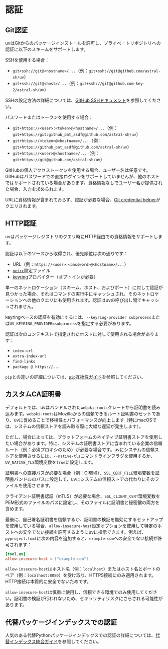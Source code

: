 # 認証

## Git認証

uvはGitからのパッケージインストールを許可し、プライベートリポジトリへの認証に以下のスキームをサポートします。

SSHを使用する場合：

- `git+ssh://git@<hostname>/...`（例：`git+ssh://git@github.com/astral-sh/uv`）
- `git+ssh://git@<host>/...`（例：`git+ssh://git@github.com-key-2/astral-sh/uv`）

SSHの設定方法の詳細については、[GitHub SSHドキュメント](https://docs.github.com/en/authentication/connecting-to-github-with-ssh/about-ssh)を参照してください。

パスワードまたはトークンを使用する場合：

- `git+https://<user>:<token>@<hostname>/...`（例：`git+https://git:github_pat_asdf@github.com/astral-sh/uv`）
- `git+https://<token>@<hostname>/...`（例：`git+https://github_pat_asdf@github.com/astral-sh/uv`）
- `git+https://<user>@<hostname>/...`（例：`git+https://git@github.com/astral-sh/uv`）

GitHubの個人アクセストークンを使用する場合、ユーザー名は任意です。GitHubはパスワードでの直接ログインをサポートしていませんが、他のホストではサポートされている場合があります。資格情報なしでユーザー名が提供された場合、入力を求められます。

URLに資格情報が含まれておらず、認証が必要な場合、[Git credential helper](https://git-scm.com/doc/credential-helpers)がクエリされます。

## HTTP認証

uvはパッケージレジストリのクエリ時にHTTP経由での資格情報をサポートします。

認証は以下のソースから取得され、優先順位は次の通りです：

- URL（例：`https://<user>:<password>@<hostname>/...`）
- [`netrc`](https://everything.curl.dev/usingcurl/netrc)設定ファイル
- [keyring](https://github.com/jaraco/keyring)プロバイダー（オプトインが必要）

単一のネットロケーション（スキーム、ホスト、およびポート）に対して認証が見つかった場合、それはコマンドの実行中にキャッシュされ、そのネットロケーションへの他のクエリにも使用されます。認証はuvの呼び出し間でキャッシュされません。

keyringベースの認証を有効にするには、`--keyring-provider subprocess`または`UV_KEYRING_PROVIDER=subprocess`を指定する必要があります。

認証は次のコンテキストで指定されたホストに対して使用される場合があります：

- `index-url`
- `extra-index-url`
- `find-links`
- `package @ https://...`

`pip`との違いの詳細については、[`pip`互換性ガイド](../pip/compatibility.md#registry-authentication)を参照してください。

## カスタムCA証明書

デフォルトでは、uvはバンドルされた`webpki-roots`クレートから証明書を読み込みます。`webpki-roots`はMozillaからの信頼できるルート証明書のセットであり、uvに含めることで移植性とパフォーマンスが向上します（特にmacOSでは、システムの信頼ストアを読み取る際に大幅な遅延が発生します）。

ただし、場合によっては、プラットフォームのネイティブ証明書ストアを使用したい場合があります。特に、システムの証明書ストアに含まれている企業の信頼ルート（例：必須プロキシのため）が必要な場合です。uvにシステムの信頼ストアを使用させるには、`--native-tls`コマンドラインフラグを使用するか、`UV_NATIVE_TLS`環境変数を`true`に設定します。

証明書への直接パスが必要な場合（例：CI環境）、`SSL_CERT_FILE`環境変数を証明書バンドルのパスに設定して、uvにシステムの信頼ストアの代わりにそのファイルを使用させます。

クライアント証明書認証（mTLS）が必要な場合、`SSL_CLIENT_CERT`環境変数をPEM形式のファイルのパスに設定し、そのファイルに証明書と秘密鍵の両方を含めます。

最後に、自己署名証明書を信頼するか、証明書の検証を無効にするセットアップを使用している場合、`allow-insecure-host`設定オプションを使用して特定のホストへの安全でない接続を許可するようにuvに指示できます。例えば、`pyproject.toml`に次の内容を追加すると、`example.com`への安全でない接続が許可されます：

```toml
[tool.uv]
allow-insecure-host = ["example.com"]
```

`allow-insecure-host`はホスト名（例：`localhost`）またはホスト名とポートのペア（例：`localhost:8080`）を受け取り、HTTPS接続にのみ適用されます。HTTP接続は本質的に安全でないためです。

`allow-insecure-host`は慎重に使用し、信頼できる環境でのみ使用してください。証明書の検証が行われないため、セキュリティリスクにさらされる可能性があります。

## 代替パッケージインデックスでの認証

人気のある代替Pythonパッケージインデックスでの認証の詳細については、[代替インデックス統合ガイド](../guides/integration/alternative-indexes.md)を参照してください。
